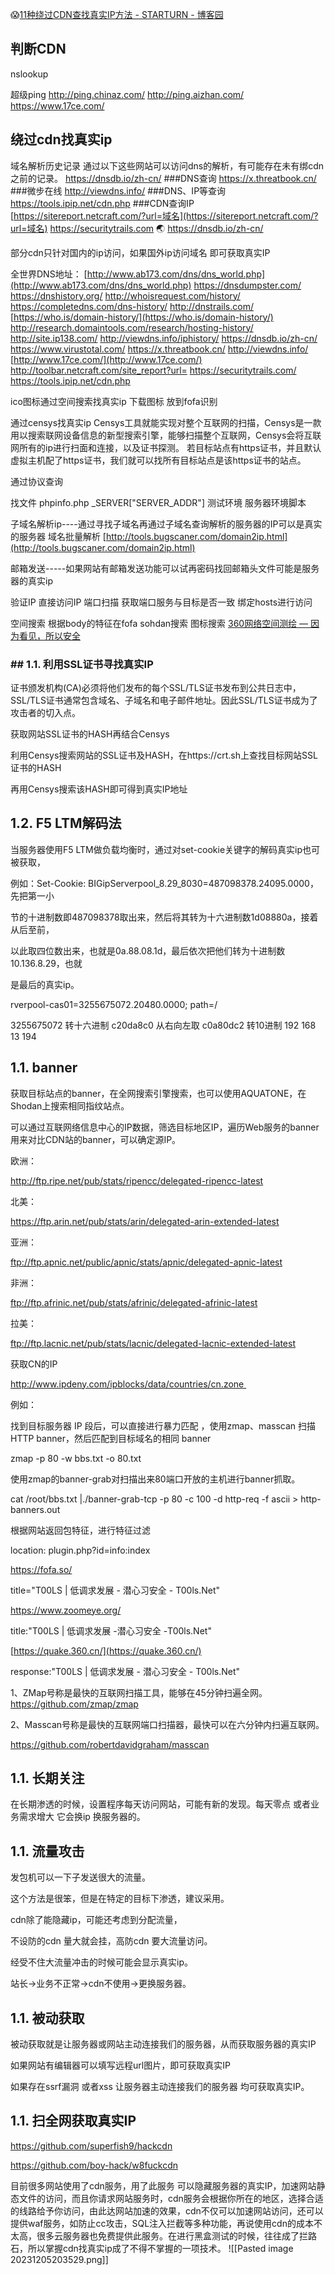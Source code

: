 😱[11种绕过CDN查找真实IP方法 - STARTURN - 博客园](https://www.cnblogs.com/qiudabai/p/9763739.html)
## 判断CDN

nslookup

超级ping
	http://ping.chinaz.com/
	http://ping.aizhan.com/
	https://www.17ce.com/

## 绕过cdn找真实ip

域名解析历史记录
	通过以下这些网站可以访问dns的解析，有可能存在未有绑cdn之前的记录。
	https://dnsdb.io/zh-cn/ ###DNS查询
	https://x.threatbook.cn/ ###微步在线
	http://viewdns.info/ ###DNS、IP等查询
	https://tools.ipip.net/cdn.php ###CDN查询IP
	[https://sitereport.netcraft.com/?url=域名](https://sitereport.netcraft.com/?url=域名)
	https://securitytrails.com 🌏
	https://dnsdb.io/zh-cn/
	




部分cdn只针对国内的ip访问，如果国外ip访问域名 即可获取真实IP

全世界DNS地址：
	[http://www.ab173.com/dns/dns_world.php](http://www.ab173.com/dns/dns_world.php)
	https://dnsdumpster.com/
	https://dnshistory.org/
	http://whoisrequest.com/history/
	https://completedns.com/dns-history/
	http://dnstrails.com/
	[https://who.is/domain-history/](https://who.is/domain-history/)
	http://research.domaintools.com/research/hosting-history/ http://site.ip138.com/
	http://viewdns.info/iphistory/
	https://dnsdb.io/zh-cn/
	https://www.virustotal.com/
	https://x.threatbook.cn/
	http://viewdns.info/
	[http://www.17ce.com/](http://www.17ce.com/)
	http://toolbar.netcraft.com/site_report?url= https://securitytrails.com/
	https://tools.ipip.net/cdn.php

ico图标通过空间搜索找真实ip    下载图标 放到fofa识别

通过censys找真实ip
Censys工具就能实现对整个互联网的扫描，Censys是一款用以搜索联网设备信息的新型搜索引擎，能够扫描整个互联网，Censys会将互联网所有的ip进行扫面和连接，以及证书探测。
若目标站点有https证书，并且默认虚拟主机配了https证书，我们就可以找所有目标站点是该https证书的站点。

通过协议查询

找文件
	phpinfo.php     \_SERVER["SERVER_ADDR"]
	测试环境  服务器环境脚本

子域名解析ip----通过寻找子域名再通过子域名查询解析的服务器的IP可以是真实的服务器
	域名批量解析
	[http://tools.bugscaner.com/domain2ip.html](http://tools.bugscaner.com/domain2ip.html)


邮箱发送-----如果网站有邮箱发送功能可以试再密码找回邮箱头文件可能是服务器的真实ip

验证IP 
	直接访问IP
	端口扫描 获取端口服务与目标是否一致
	绑定hosts进行访问
	
空间搜索
	根据body的特征在fofa sohdan搜索
	图标搜索
	[360网络空间测绘 — 因为看见，所以安全](https://quake.360.cn)

### ## 1.1. 利用SSL证书寻找真实IP

证书颁发机构(CA)必须将他们发布的每个SSL/TLS证书发布到公共日志中，SSL/TLS证书通常包含域名、子域名和电子邮件地址。因此SSL/TLS证书成为了攻击者的切入点。

获取网站SSL证书的HASH再结合Censys

利用Censys搜索网站的SSL证书及HASH，在https://crt.sh上查找目标网站SSL证书的HASH

再用Censys搜索该HASH即可得到真实IP地址

## 1.2. F5 LTM解码法

当服务器使用F5 LTM做负载均衡时，通过对set-cookie关键字的解码真实ip也可被获取，

例如：Set-Cookie: BIGipServerpool_8.29_8030=487098378.24095.0000，先把第一小

节的十进制数即487098378取出来，然后将其转为十六进制数1d08880a，接着从后至前，

以此取四位数出来，也就是0a.88.08.1d，最后依次把他们转为十进制数10.136.8.29，也就

是最后的真实ip。

rverpool-cas01=3255675072.20480.0000; path=/

3255675072 转十六进制 c20da8c0 从右向左取 c0a80dc2 转10进制 192 168 13 194

## 1.1. banner

获取目标站点的banner，在全网搜索引擎搜索，也可以使用AQUATONE，在Shodan上搜索相同指纹站点。

可以通过互联网络信息中心的IP数据，筛选目标地区IP，遍历Web服务的banner用来对比CDN站的banner，可以确定源IP。

欧洲：

http://ftp.ripe.net/pub/stats/ripencc/delegated-ripencc-latest

北美：

https://ftp.arin.net/pub/stats/arin/delegated-arin-extended-latest

亚洲：

ftp://ftp.apnic.net/public/apnic/stats/apnic/delegated-apnic-latest

非洲：

ftp://ftp.afrinic.net/pub/stats/afrinic/delegated-afrinic-latest

拉美：

ftp://ftp.lacnic.net/pub/stats/lacnic/delegated-lacnic-extended-latest

获取CN的IP

http://www.ipdeny.com/ipblocks/data/countries/cn.zone 

例如：

找到目标服务器 IP 段后，可以直接进行暴力匹配 ，使用zmap、masscan 扫描 HTTP banner，然后匹配到目标域名的相同 banner

zmap -p 80 -w bbs.txt -o 80.txt

使用zmap的banner-grab对扫描出来80端口开放的主机进行banner抓取。

cat /root/bbs.txt |./banner-grab-tcp -p 80 -c 100 -d http-req -f ascii > http-banners.out

根据网站返回包特征，进行特征过滤

location: plugin.php?id=info:index

https://fofa.so/

title="T00LS | 低调求发展 - 潜心习安全 - T00ls.Net"

https://www.zoomeye.org/

title:"T00LS | 低调求发展 -潜心习安全 -T00ls.Net"

[https://quake.360.cn/](https://quake.360.cn/)

response:"T00LS | 低调求发展 - 潜心习安全 - T00ls.Net"

1、ZMap号称是最快的互联网扫描工具，能够在45分钟扫遍全网。https://github.com/zmap/zmap

2、Masscan号称是最快的互联网端口扫描器，最快可以在六分钟内扫遍互联网。

https://github.com/robertdavidgraham/masscan
## 1.1. 长期关注

在长期渗透的时候，设置程序每天访问网站，可能有新的发现。每天零点 或者业务需求增大 它会换ip 换服务器的。
## 1.1. 流量攻击

发包机可以一下子发送很大的流量。

这个方法是很笨，但是在特定的目标下渗透，建议采用。

cdn除了能隐藏ip，可能还考虑到分配流量，

不设防的cdn 量大就会挂，高防cdn 要大流量访问。

经受不住大流量冲击的时候可能会显示真实ip。

站长->业务不正常->cdn不使用->更换服务器。
## 1.1. 被动获取

被动获取就是让服务器或网站主动连接我们的服务器，从而获取服务器的真实IP

如果网站有编辑器可以填写远程url图片，即可获取真实IP

如果存在ssrf漏洞 或者xss 让服务器主动连接我们的服务器 均可获取真实IP。
## 1.1. 扫全网获取真实IP

https://github.com/superfish9/hackcdn

https://github.com/boy-hack/w8fuckcdn
















目前很多网站使用了cdn服务，用了此服务 可以隐藏服务器的真实IP，加速网站静态文件的访问，而且你请求网站服务时，cdn服务会根据你所在的地区，选择合适的线路给予你访问，由此达网站加速的效果，cdn不仅可以加速网站访问，还可以提供waf服务，如防止cc攻击，SQL注入拦截等多种功能，再说使用cdn的成本不太高，很多云服务器也免费提供此服务。在进行黑盒测试的时候，往往成了拦路石，所以掌握cdn找真实ip成了不得不掌握的一项技术。
![[Pasted image 20231205203529.png]]